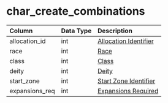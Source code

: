# char\_create\_combinations

| Column | Data Type | Description |
| :--- | :--- | :--- |
| allocation\_id | int | [Allocation Identifier](char_create_point_allocations.md) |
| race | int | [Race](../../../../categories/npc/race-list) |
| class | int | [Class](../../../../categories/player/class-list) |
| deity | int | [Deity](../../../../categories/player/deity-list) |
| start\_zone | int | [Start Zone Identifier](../../../../categories/zones/zone-list) |
| expansions\_req | int | [Expansions Required](../../../../categories/operation/expansion-bitmasks) |

